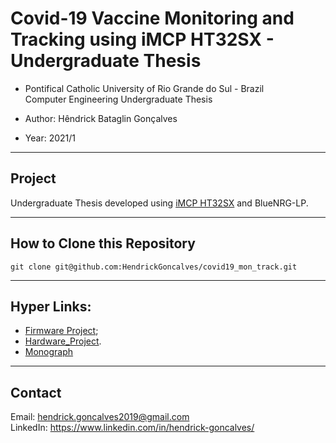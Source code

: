 # Covid-19 Vaccine Monitoring and Tracking using iMCP HT32SX - Undergraduate Thesis

- Pontifical Catholic University of Rio Grande do Sul - Brazil <br/>
Computer Engineering Undergraduate Thesis  

- Author: Hêndrick Bataglin Gonçalves
- Year: 2021/1

<hr>

## Project

Undergraduate Thesis developed using [iMCP HT32SX](https://github.com/htmicron/ht32sx) and BlueNRG-LP.

<hr>

## How to Clone this Repository

```
git clone git@github.com:HendrickGoncalves/covid19_mon_track.git
```

<hr>

## Hyper Links:

* [Firmware Project](Firmware_Project);
* [Hardware_Project](Hardware_Project).
* [Monograph](TCC-Monograph.pdf)

<hr>

## Contact

Email: hendrick.goncalves2019@gmail.com \
LinkedIn: https://www.linkedin.com/in/hendrick-goncalves/



